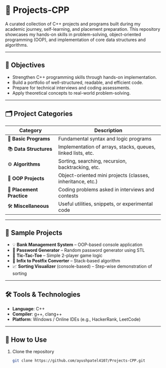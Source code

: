 # 🧠 Projects-CPP

A curated collection of C++ projects and programs built during my academic journey, self-learning, and placement preparation. This repository showcases my hands-on skills in problem-solving, object-oriented programming (OOP), and implementation of core data structures and algorithms.

---

## 🚀 Objectives

- Strengthen C++ programming skills through hands-on implementation.
- Build a portfolio of well-structured, readable, and efficient code.
- Prepare for technical interviews and coding assessments.
- Apply theoretical concepts to real-world problem-solving.

---

## 🗂️ Project Categories

| Category                   | Description                                                  |
|---------------------------|--------------------------------------------------------------|
| 📘 **Basic Programs**       | Fundamental syntax and logic programs                        |
| 📚 **Data Structures**      | Implementation of arrays, stacks, queues, linked lists, etc. |
| ⚙️ **Algorithms**           | Sorting, searching, recursion, backtracking, etc.            |
| 🧱 **OOP Projects**         | Object-oriented mini projects (classes, inheritance, etc.)   |
| 🎯 **Placement Practice**   | Coding problems asked in interviews and contests             |
| 🛠 **Miscellaneous**        | Useful utilities, snippets, or experimental code             |

---

## 🧩 Sample Projects

- 💡 **Bank Management System** – OOP-based console application
- 🔐 **Password Generator** – Random password generator using STL
- 🎲 **Tic-Tac-Toe** – Simple 2-player game logic
- 🧮 **Infix to Postfix Converter** – Stack-based algorithm
- 📈 **Sorting Visualizer** (console-based) – Step-wise demonstration of sorting

---

## 🛠️ Tools & Technologies

- **Language**: C++
- **Compiler**: g++, clang++
- **Platform**:  Windows / Online IDEs (e.g., HackerRank, LeetCode)

---

## 📌 How to Use

1. Clone the repository  
   ```bash
   git clone https://github.com/ayushpatel4107/Projects-CPP.git
